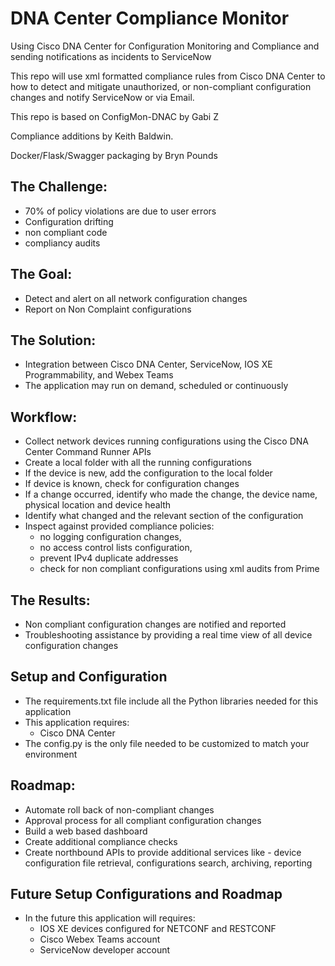 # DNA Center Compliance Monitor
Using Cisco DNA Center for Configuration Monitoring and Compliance and sending notifications as incidents to ServiceNow

This repo will use xml formatted compliance rules from Cisco DNA Center to how to detect and mitigate unauthorized, or non-compliant configuration changes and notify ServiceNow or via Email.

This repo is based on ConfigMon-DNAC by Gabi Z

Compliance additions by Keith Baldwin.

Docker/Flask/Swagger packaging by Bryn Pounds

## The Challenge: 
 - 70% of policy violations are due to user errors
 - Configuration drifting
 - non compliant code
 - compliancy audits

## The Goal: 
 - Detect and alert on all network configuration changes
 - Report on Non Complaint configurations

## The Solution:
 - Integration between Cisco DNA Center, ServiceNow, IOS XE Programmability, and Webex Teams
 - The application may run on demand, scheduled or continuously

## Workflow:
 - Collect network devices running configurations using the Cisco DNA Center Command Runner APIs
 - Create a local folder with all the running configurations
 - If the device is new, add the configuration to the local folder
 - If device is known, check for configuration changes
 - If a change occurred, identify who made the change, the device name, physical location and device health
 - Identify what changed and the relevant section of the configuration
 - Inspect against provided compliance policies:
   - no logging configuration changes, 
   - no access control lists configuration,
   - prevent IPv4 duplicate addresses
   - check for non compliant configurations using xml audits from Prime

## The Results: 
 - Non compliant configuration changes are notified and reported
 - Troubleshooting assistance by providing a real time view of all device configuration changes
 
## Setup and Configuration
 - The requirements.txt file include all the Python libraries needed for this application
 - This application requires:
   - Cisco DNA Center
 - The config.py is the only file needed to be customized to match your environment

## Roadmap:
 - Automate roll back of non-compliant changes
 - Approval process for all compliant configuration changes
 - Build a web based dashboard
 - Create additional compliance checks
 - Create northbound APIs to provide additional services like - device configuration file retrieval, configurations search, archiving, reporting

## Future Setup Configurations and Roadmap
 - In the future this application will requires:
   - IOS XE devices configured for NETCONF and RESTCONF
   - Cisco Webex Teams account
   - ServiceNow developer account
